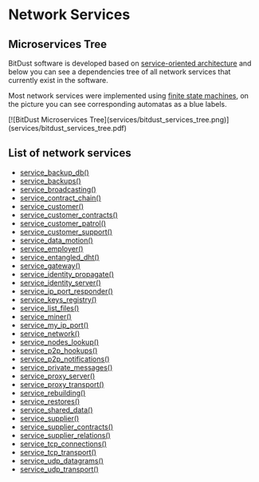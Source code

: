 # Network Services


## Microservices Tree

BitDust software is developed based on [service-oriented architecture](https://en.wikipedia.org/wiki/Microservices) and below you can see a dependencies tree of all network services that currently exist in the software.

Most network services were implemented using [finite state machines](automats.md), on the picture you can see corresponding automatas as a blue labels. 

<div class=automatpng markdown="1">
[![BitDust Microservices Tree](services/bitdust_services_tree.png)](services/bitdust_services_tree.pdf)
</div>


## List of network services

* [service_backup_db()](service_backup_db.md)
* [service_backups()](service_backups.md)
* [service_broadcasting()](service_broadcasting.md)
* [service_contract_chain()](service_contract_chain.md)
* [service_customer()](service_customer.md)
* [service_customer_contracts()](service_customer_contracts.md)
* [service_customer_patrol()](service_customer_patrol.md)
* [service_customer_support()](service_customer_support.md)
* [service_data_motion()](service_data_motion.md)
* [service_employer()](service_employer.md)
* [service_entangled_dht()](service_entangled_dht.md)
* [service_gateway()](service_gateway.md)
* [service_identity_propagate()](service_identity_propagate.md)
* [service_identity_server()](service_identity_server.md)
* [service_ip_port_responder()](service_ip_port_responder.md)
* [service_keys_registry()](service_keys_registry.md)
* [service_list_files()](service_list_files.md)
* [service_miner()](service_miner.md)
* [service_my_ip_port()](service_my_ip_port.md)
* [service_network()](service_network.md)
* [service_nodes_lookup()](service_nodes_lookup.md)
* [service_p2p_hookups()](service_p2p_hookups.md)
* [service_p2p_notifications()](service_p2p_notifications.md)
* [service_private_messages()](service_private_messages.md)
* [service_proxy_server()](service_proxy_server.md)
* [service_proxy_transport()](service_proxy_transport.md)
* [service_rebuilding()](service_rebuilding.md)
* [service_restores()](service_restores.md)
* [service_shared_data()](service_shared_data.md)
* [service_supplier()](service_supplier.md)
* [service_supplier_contracts()](service_supplier_contracts.md)
* [service_supplier_relations()](service_supplier_relations.md)
* [service_tcp_connections()](service_tcp_connections.md)
* [service_tcp_transport()](service_tcp_transport.md)
* [service_udp_datagrams()](service_udp_datagrams.md)
* [service_udp_transport()](service_udp_transport.md)


<div class=fbcomments markdown="1">
</div>
